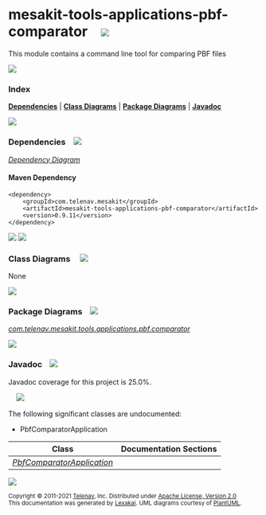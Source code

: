 [//]: # (start-user-text)



[//]: # (end-user-text)

# mesakit-tools-applications-pbf-comparator &nbsp;&nbsp; <img src="https://www.mesakit.org/images/gears-32.png" srcset="https://www.mesakit.org/images/gears-32-2x.png 2x"/>

This module contains a command line tool for comparing PBF files

<img src="https://www.kivakit.org/images/horizontal-line-512.png" srcset="https://www.kivakit.org/images/horizontal-line-512-2x.png 2x"/>

### Index



[**Dependencies**](#dependencies) | [**Class Diagrams**](#class-diagrams) | [**Package Diagrams**](#package-diagrams) | [**Javadoc**](#javadoc)

<img src="https://www.kivakit.org/images/horizontal-line-512.png" srcset="https://www.kivakit.org/images/horizontal-line-512-2x.png 2x"/>

### Dependencies <a name="dependencies"></a> &nbsp;&nbsp; <img src="https://www.kivakit.org/images/dependencies-32.png" srcset="https://www.kivakit.org/images/dependencies-32-2x.png 2x"/>

[*Dependency Diagram*](https://www.mesakit.org/0.9.11/lexakai/mesakit-extensions/mesakit-tools/applications/pbf-comparator/documentation/diagrams/dependencies.svg)

#### Maven Dependency

    <dependency>
        <groupId>com.telenav.mesakit</groupId>
        <artifactId>mesakit-tools-applications-pbf-comparator</artifactId>
        <version>0.9.11</version>
    </dependency>

<img src="https://www.kivakit.org/images/horizontal-line-128.png" srcset="https://www.kivakit.org/images/horizontal-line-128-2x.png 2x"/>

[//]: # (start-user-text)



[//]: # (end-user-text)

<img src="https://www.kivakit.org/images/horizontal-line-128.png" srcset="https://www.kivakit.org/images/horizontal-line-128-2x.png 2x"/>

### Class Diagrams <a name="class-diagrams"></a> &nbsp; &nbsp; <img src="https://www.kivakit.org/images/diagram-40.png" srcset="https://www.kivakit.org/images/diagram-40-2x.png 2x"/>

None

<img src="https://www.kivakit.org/images/horizontal-line-128.png" srcset="https://www.kivakit.org/images/horizontal-line-128-2x.png 2x"/>

### Package Diagrams <a name="package-diagrams"></a> &nbsp;&nbsp; <img src="https://www.kivakit.org/images/box-32.png" srcset="https://www.kivakit.org/images/box-32-2x.png 2x"/>

[*com.telenav.mesakit.tools.applications.pbf.comparator*](https://www.mesakit.org/0.9.11/lexakai/mesakit-extensions/mesakit-tools/applications/pbf-comparator/documentation/diagrams/com.telenav.mesakit.tools.applications.pbf.comparator.svg)

<img src="https://www.kivakit.org/images/horizontal-line-128.png" srcset="https://www.kivakit.org/images/horizontal-line-128-2x.png 2x"/>

### Javadoc <a name="javadoc"></a> &nbsp;&nbsp; <img src="https://www.kivakit.org/images/books-32.png" srcset="https://www.kivakit.org/images/books-32-2x.png 2x"/>

Javadoc coverage for this project is 25.0%.  
  
&nbsp; &nbsp; <img src="https://www.mesakit.org/images/meter-30-96.png" srcset="https://www.mesakit.org/images/meter-30-96-2x.png 2x"/>


The following significant classes are undocumented:  

- PbfComparatorApplication

| Class | Documentation Sections |
|---|---|
| [*PbfComparatorApplication*](https://www.mesakit.org/0.9.11/javadoc/mesakit-extensions/mesakit.tools.applications.pbf.comparator/com/telenav/mesakit/tools/applications/pbf/comparator/PbfComparatorApplication.html) |  |  

[//]: # (start-user-text)



[//]: # (end-user-text)

<img src="https://www.kivakit.org/images/horizontal-line-512.png" srcset="https://www.kivakit.org/images/horizontal-line-512-2x.png 2x"/>

<sub>Copyright &#169; 2011-2021 [Telenav](https://telenav.com), Inc. Distributed under [Apache License, Version 2.0](LICENSE)</sub>  
<sub>This documentation was generated by [Lexakai](https://lexakai.org). UML diagrams courtesy of [PlantUML](https://plantuml.com).</sub>

